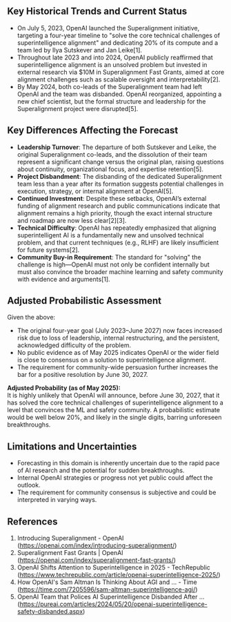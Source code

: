 ## Key Historical Trends and Current Status

- On July 5, 2023, OpenAI launched the Superalignment initiative, targeting a four-year timeline to "solve the core technical challenges of superintelligence alignment" and dedicating 20% of its compute and a team led by Ilya Sutskever and Jan Leike[1].
- Throughout late 2023 and into 2024, OpenAI publicly reaffirmed that superintelligence alignment is an unsolved problem but invested in external research via $10M in Superalignment Fast Grants, aimed at core alignment challenges such as scalable oversight and interpretability[2].
- By May 2024, both co-leads of the Superalignment team had left OpenAI and the team was disbanded. OpenAI reorganized, appointing a new chief scientist, but the formal structure and leadership for the Superalignment project were disrupted[5].

## Key Differences Affecting the Forecast

- **Leadership Turnover**: The departure of both Sutskever and Leike, the original Superalignment co-leads, and the dissolution of their team represent a significant change versus the original plan, raising questions about continuity, organizational focus, and expertise retention[5].
- **Project Disbandment**: The disbanding of the dedicated Superalignment team less than a year after its formation suggests potential challenges in execution, strategy, or internal alignment at OpenAI[5].
- **Continued Investment**: Despite these setbacks, OpenAI’s external funding of alignment research and public communications indicate that alignment remains a high priority, though the exact internal structure and roadmap are now less clear[2][3].
- **Technical Difficulty**: OpenAI has repeatedly emphasized that aligning superintelligent AI is a fundamentally new and unsolved technical problem, and that current techniques (e.g., RLHF) are likely insufficient for future systems[2].
- **Community Buy-in Requirement**: The standard for "solving" the challenge is high—OpenAI must not only be confident internally but must also convince the broader machine learning and safety community with evidence and arguments[1].

## Adjusted Probabilistic Assessment

Given the above:

- The original four-year goal (July 2023–June 2027) now faces increased risk due to loss of leadership, internal restructuring, and the persistent, acknowledged difficulty of the problem.
- No public evidence as of May 2025 indicates OpenAI or the wider field is close to consensus on a solution to superintelligence alignment.
- The requirement for community-wide persuasion further increases the bar for a positive resolution by June 30, 2027.

**Adjusted Probability (as of May 2025):**  
It is highly unlikely that OpenAI will announce, before June 30, 2027, that it has solved the core technical challenges of superintelligence alignment to a level that convinces the ML and safety community. A probabilistic estimate would be well below 20%, and likely in the single digits, barring unforeseen breakthroughs.

## Limitations and Uncertainties

- Forecasting in this domain is inherently uncertain due to the rapid pace of AI research and the potential for sudden breakthroughs.
- Internal OpenAI strategies or progress not yet public could affect the outlook.
- The requirement for community consensus is subjective and could be interpreted in varying ways.

## References

1. Introducing Superalignment - OpenAI (https://openai.com/index/introducing-superalignment/)
2. Superalignment Fast Grants | OpenAI (https://openai.com/index/superalignment-fast-grants/)
3. OpenAI Shifts Attention to Superintelligence in 2025 - TechRepublic (https://www.techrepublic.com/article/openai-superintelligence-2025/)
4. How OpenAI's Sam Altman Is Thinking About AGI and ... - Time (https://time.com/7205596/sam-altman-superintelligence-agi/)
5. OpenAI Team that Polices AI Superintelligence Disbanded After ... (https://pureai.com/articles/2024/05/20/openai-superintelligence-safety-disbanded.aspx)